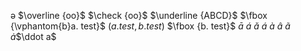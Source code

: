 ə
$\overline {oo}$
$\check {oo}$
$\underline {ABCD}$
$\fbox {\vphantom{b}a. test}$
$\left(a. test, b. test\right)$
$\fbox {b. test}$
$\bar a$
$\acute a$
$\check a$
$\acute a$
$\grave a$
$\hat a$
$\tilde a$
$\dot a$$\ddot a$

<!--stackedit_data:
eyJoaXN0b3J5IjpbLTIyNjg2NTI0LC0xMDA5NjQ0MzY5LC0yNj
IwNjA2ODAsLTE4NDE1MDgyMV19
-->
